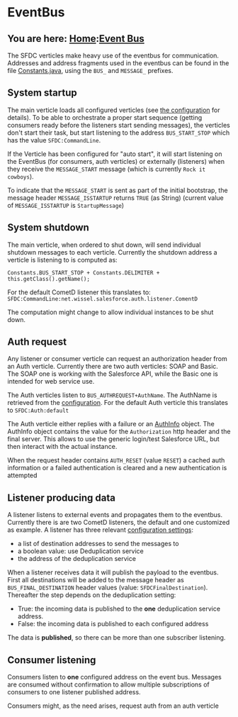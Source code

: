 # EventBus

## You are here: [Home](index.md):[Event Bus](eventbus.md)

The SFDC verticles make heavy use of the eventbus for communication. Addresses and address fragments used in the eventbus can be found in the file [Constants.java](https://github.com/Stwissel/vertx-sfdc-platformevents/blob/master/sfdc-core/src/main/java/net/wissel/salesforce/vertx/Constants.java), using the `BUS_` and `MESSAGE_` prefixes.

## System startup

The main verticle loads all configured verticles (see [the configuration](configure.md) for details). To be able to orchestrate a proper start sequence (getting consumers ready before the listeners start sending messages), the verticles don't start their task, but start listening to the address `BUS_START_STOP` which has the value `SFDC:CommandLine`.

If the Verticle has been configured for "auto start", it will start listening on the EventBus (for consumers, auth verticles) or externally (listeners) when they receive the `MESSAGE_START` message (which is currently `Rock it cowboys`).

To indicate that the `MESSAGE_START` is sent as part of the initial bootstrap, the message header `MESSAGE_ISSTARTUP` returns `TRUE` (as String) (current value of `MESSAGE_ISSTARTUP` is `StartupMessage`)

## System shutdown

The main verticle, when ordered to shut down, will send individual shutdown messages to each verticle. Currently the shutdown address a verticle is listening to is computed as:

```
Constants.BUS_START_STOP + Constants.DELIMITER + this.getClass().getName();
```

For the default CometD listener this translates to: `SFDC:CommandLine:net.wissel.salesforce.auth.listener.ComentD`

The computation might change to allow individual instances to be shut down.

## Auth request

Any listener or consumer verticle can request an authorization header from an Auth verticle. Currently there are two auth verticles: SOAP and Basic. The SOAP one is working with the Salesforce API, while the Basic one is intended for web service use.

The Auth verticles listen to `BUS_AUTHREQUEST+AuthName`. The AuthName is retrieved from the [configuration](configure.md). For the default Auth verticle this translates to `SFDC:Auth:default`

The Auth verticle either replies with a failure or an [AuthInfo](https://github.com/Stwissel/vertx-sfdc-platformevents/blob/master/sfdc-core/src/main/java/net/wissel/salesforce/vertx/auth/AuthInfo.java) object. The AuthInfo object contains the value for the `Authorization` http header and the final server. This allows to use the generic login/test Salesforce URL, but then interact with the actual instance.

When the request header contains `AUTH_RESET` (value `RESET`) a cached auth information or a failed authentication is cleared and a new authentication is attempted

## Listener producing data

A listener listens to external events and propagates them to the eventbus. Currently there is are two CometD listeners, the default and one customized as example. A listener has three relevant [configuration settings](configure.md):

- a list of destination addresses to send the messages to
- a boolean value: use Deduplication service
- the address of the deduplication service

When a listener receives data it will publish the payload to the eventbus. First all destinations will be added to the message header as `BUS_FINAL_DESTINATION` header values (value: `SFDCFinalDestination`). Thereafter the step depends on the deduplication setting:

- True: the incoming data is published to the **one** deduplication service address.
- False: the incoming data is published to each configured address

The data is **published**, so there can be more than one subscriber listening.

## Consumer listening

Consumers listen to **one** configured address on the event bus. Messages are consumed without confirmation to allow multiple subscriptions of consumers to one listener published address.

Consumers might, as the need arises, request auth from an auth verticle
